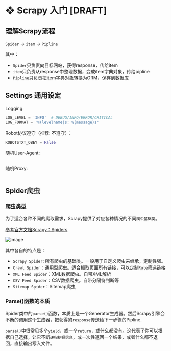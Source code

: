 # ❖ Scrapy 入门 [DRAFT]


## 理解Scrapy流程

`Spider` -> `item` -> `Pipline`

其中：
- `Spider`只负责向目标网站，获得response，传给item
- `item`只负责从response中整理数据，变成item字典对象，传给pipline
- `Pipline`只负责把item字典对象转换为ORM，保存到数据库


## Settings 通用设定

Logging:
```py
LOG_LEVEL = 'INFO'  # DEBUG/INFO/ERROR/CRITICAL
LOG_FORMAT = '%(levelname)s: %(message)s'
```


Robot协议遵守（推荐: 不遵守）：
```py
ROBOTSTXT_OBEY = False

```

随机User-Agent:
```py

```


随机Proxy:
```py

```


## Spider爬虫


### 爬虫类型

为了适合各种不同的爬取需求，Scrapy提供了对应各种情况的不同`爬虫基础类`。

[参考官方文档Scrapy：Spiders](https://scrapy.readthedocs.io/en/latest/topics/spiders.html)

![image](https://user-images.githubusercontent.com/14041622/53234529-aae5ee80-36ca-11e9-8581-25092e90adde.png)

其中各自的特点是：
- `Scrapy Spider`: 所有爬虫的基础类。一般用于自定义爬虫来继承，定制性强。
- `Crawl Spider`：通用型爬虫。适合抓取页面所有链接，可以定制`Rule`筛选链接
- `XML Feed Spider`：XML数据爬虫。自带XML解析
- `CSV Feed Spider`：CSV数据爬虫。自带分隔符判断等
- `Sitemap Spider`：Sitemap爬虫



### Parse()函数的本质

Spider类中的`parse()`函数，本质上是一个Generator生成器。然后Scrapy引擎会不断的调用这个生成器，把获得的`response`传送给下一步骤的Pipline.

`parse()`中很常见多个`yield`，或一个`return`，或什么都没有。这代表了你可以根据自己选择，让它不断`递归挖掘信息`，或一次性返回一个结果，或者什么都不返回，直接输出写入文件。

